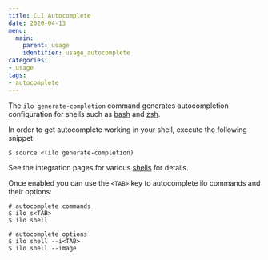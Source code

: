 ```yaml
---
title: CLI Autocomplete
date: 2020-04-13
menu:
  main:
    parent: usage
    identifier: usage_autocomplete
categories:
- usage
tags:
- autocomplete
---
```


The `ilo generate-completion` command generates autocompletion configuration for shells such as [bash](https://www.gnu.org/software/bash/) and [zsh](https://www.zsh.org/). 

In order to get autocomplete working in your shell, execute the following snippet:

```shell script
$ source <(ilo generate-completion)
```

See the integration pages for various [shells](../../integration/shells) for details.

Once enabled you can use the `<TAB>` key to autocomplete ilo commands and their options:

```shell script
# autocomplete commands
$ ilo s<TAB>
$ ilo shell

# autocomplete options
$ ilo shell --i<TAB>
$ ilo shell --image
```
